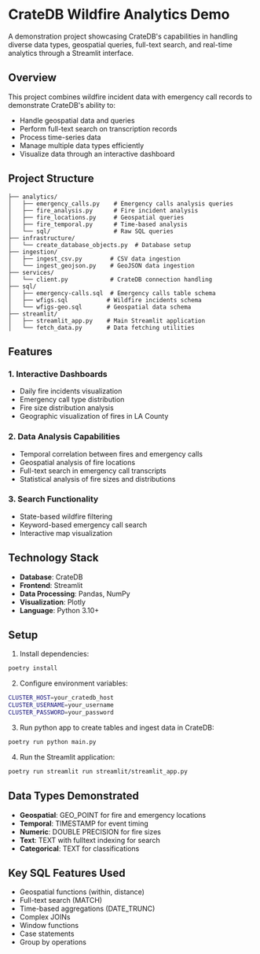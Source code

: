 # CrateDB Wildfire Analytics Demo

A demonstration project showcasing CrateDB's capabilities in handling diverse data types, geospatial queries, full-text search, and real-time analytics through a Streamlit interface.

## Overview

This project combines wildfire incident data with emergency call records to demonstrate CrateDB's ability to:
- Handle geospatial data and queries
- Perform full-text search on transcription records
- Process time-series data
- Manage multiple data types efficiently
- Visualize data through an interactive dashboard

## Project Structure

```
├── analytics/
│   ├── emergency_calls.py    # Emergency calls analysis queries
│   ├── fire_analysis.py      # Fire incident analysis
│   ├── fire_locations.py     # Geospatial queries
│   ├── fire_temporal.py      # Time-based analysis
│   └── sql/                  # Raw SQL queries
├── infrastructure/
│   └── create_database_objects.py  # Database setup
├── ingestion/
│   ├── ingest_csv.py        # CSV data ingestion
│   └── ingest_geojson.py    # GeoJSON data ingestion
├── services/
│   └── client.py            # CrateDB connection handling
├── sql/
│   ├── emergency-calls.sql  # Emergency calls table schema
│   ├── wfigs.sql           # Wildfire incidents schema
│   └── wfigs-geo.sql       # Geospatial data schema
├── streamlit/
│   ├── streamlit_app.py    # Main Streamlit application
│   └── fetch_data.py       # Data fetching utilities
```

## Features

### 1. Interactive Dashboards
- Daily fire incidents visualization
- Emergency call type distribution
- Fire size distribution analysis
- Geographic visualization of fires in LA County

### 2. Data Analysis Capabilities
- Temporal correlation between fires and emergency calls
- Geospatial analysis of fire locations
- Full-text search in emergency call transcripts
- Statistical analysis of fire sizes and distributions

### 3. Search Functionality
- State-based wildfire filtering
- Keyword-based emergency call search
- Interactive map visualization

## Technology Stack

- **Database**: CrateDB
- **Frontend**: Streamlit
- **Data Processing**: Pandas, NumPy
- **Visualization**: Plotly
- **Language**: Python 3.10+

## Setup

1. Install dependencies:
```bash
poetry install
```

2. Configure environment variables:
```bash
CLUSTER_HOST=your_cratedb_host
CLUSTER_USERNAME=your_username
CLUSTER_PASSWORD=your_password
```

3. Run python app to create tables and ingest data in CrateDB:
```bash
poetry run python main.py
```   

4. Run the Streamlit application:
```bash
poetry run streamlit run streamlit/streamlit_app.py
```

## Data Types Demonstrated

- **Geospatial**: GEO_POINT for fire and emergency locations
- **Temporal**: TIMESTAMP for event timing
- **Numeric**: DOUBLE PRECISION for fire sizes
- **Text**: TEXT with fulltext indexing for search
- **Categorical**: TEXT for classifications

## Key SQL Features Used

- Geospatial functions (within, distance)
- Full-text search (MATCH)
- Time-based aggregations (DATE_TRUNC)
- Complex JOINs
- Window functions
- Case statements
- Group by operations
